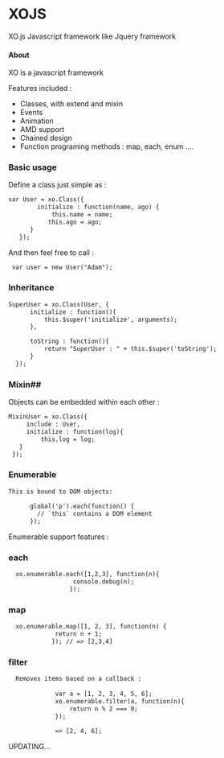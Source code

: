 # XOJS
XO.js Javascript framework like Jquery framework

#### About ####

XO is a javascript framework

Features included :

 * Classes, with extend and mixin
 * Events
 * Animation
 * AMD support
 * Chained design
 * Function programing methods : map, each, enum ....

### Basic usage ###
Define a class just simple as :
  ```html
 var User = xo.Class({
          initialize : function(name, ago) {
              this.name = name;
             this.ago = ago;
        }
     });
```
 And then feel free to call :
 ```html
  var user = new User("Adam");
 ```
### Inheritance  ###
 ```html
 SuperUser = xo.Class(User, {
       initialize : function(){
           this.$super('initialize', arguments);
       },

       toString : function(){
           return "SuperUser : " + this.$super('toString');
       }
   });
 ```
### Mixin##
 Objects can be embedded within each other :
 ```html
 MixinUser = xo.Class({
      include : User,
      initialize : function(log){
          this.log = log;
    }
  });
 ```
### Enumerable  ###
 ```html
 This is bound to DOM objects:
  
       global('p').each(function() {
         // `this` contains a DOM element
       });
 ```
 Enumerable support features :
### each ###
  ```html
    xo.enumerable.each([1,2,3], function(n){
                    console.debug(n);
                   });
  ```
### map  ###
  ```html
    xo.enumerable.map([1, 2, 3], function(n) {
               return n + 1;
              }); // => [2,3,4]
  ```
### filter ###
  ```html
    Removes items based on a callback :
             
               var a = [1, 2, 3, 4, 5, 6];
               xo.enumerable.filter(a, function(n){
                   return n % 2 === 0;
               });
             
               => [2, 4, 6];
  ```
    
    
 UPDATING...